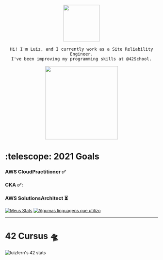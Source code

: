 <p align="center">
  <img src="https://24.media.tumblr.com/5f814cb0f02bf07909142fcb9928bcbc/tumblr_mr32ucH6yG1qfb5qdo1_500.gif" width="120px">
  <br><br>
  <samp>
    Hi! I'm Luiz, and I currently work as a Site Reliability Engineer.
    <br>I've been improving my programming skills at @42School.
    <br><br>
    <img src="https://pa1.narvii.com/6198/00c491ca1bc4696679b116ff384343a6426f584a_hq.gif" width="240px" align="center">
  </samp>
</p>

<summary><h1>:telescope: 2021 Goals</h1></summary>
<h3>AWS CloudPractitioner ✅</h3>
<h3>CKA ✅:</h3>
<h3>AWS SolutionsArchitect ⏳</h3>

[![Meus Stats](https://github-readme-stats.vercel.app/api?username=onepushmain&count_private=true&show_icons=true&hide_border=false&theme=blue-green)](https://github.com/Tawliew?tab=repositories) [![Algumas linguagens que utilizo](https://github-readme-stats.vercel.app/api/top-langs/?username=onepushmain&hide=html,sass,handlebars,Starlark,%20php,css,scss,Jupyter%20Notebook&langs_count=15&layout=compact&theme=blue-green&hide_border=false)](https://github.com/onepushmain?tab=repositories)

---

# 42 Cursus 🛸
![luizfern's 42 stats](https://badge42.herokuapp.com/api/stats/luizfern?privacyEmail=true&privacyName=true&darkmode=true&cursus=42cursus)
  <!--
**Tawliew/tawliew** is a ✨ _special_ ✨ repository because its `README.md` (this file) appears on your GitHub profile.

Here are some ideas to get you started:

- 🔭 I’m currently working on ...
- 🌱 I’m currently learning ...
- 👯 I’m looking to collaborate on ...
- 🤔 I’m looking for help with ...
- 💬 Ask me about ...
- 📫 How to reach me: ...
- 😄 Pronouns: ...
- ⚡ Fun fact: ...
-->
